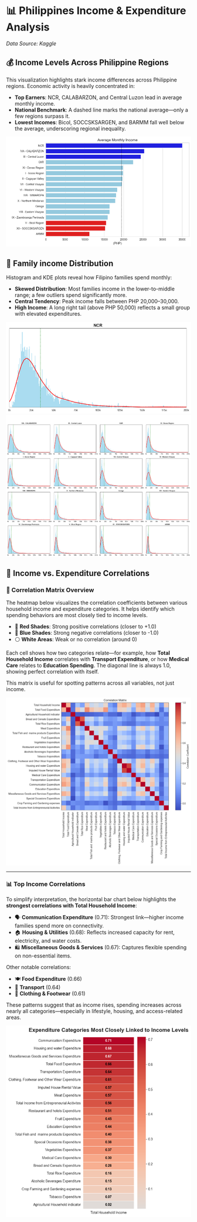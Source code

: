 # 📊 Philippines Income & Expenditure Analysis  
*Data Source: Kaggle*

## 💰 Income Levels Across Philippine Regions 
This visualization highlights stark income differences across Philippine regions. Economic activity is heavily concentrated in:

- **Top Earners**: NCR, CALABARZON, and Central Luzon lead in average monthly income.  
- **National Benchmark**: A dashed line marks the national average—only a few regions surpass it.  
- **Lowest Incomes**: Bicol, SOCCSKSARGEN, and BARMM fall well below the average, underscoring regional inequality.

![Average Monthly Income](PNG/1.png)

## 🛒 Family income Distribution  
Histogram and KDE plots reveal how Filipino families spend monthly:

- **Skewed Distribution**: Most families income in the lower-to-middle range; a few outliers spend significantly more.  
- **Central Tendency**: Peak income falls between PHP 20,000–30,000.  
- **High Income**: A long right tail (above PHP 50,000) reflects a small group with elevated expenditures.

![Expenditure Histogram](PNG/2.png)  
![Expenditure KDE](PNG/3.png)


## 🔗 Income vs. Expenditure Correlations  

### 🧮 Correlation Matrix Overview  
The heatmap below visualizes the correlation coefficients between various household income and expenditure categories. It helps identify which spending behaviors are most closely tied to income levels.

- 🔴 **Red Shades**: Strong positive correlations (closer to +1.0)  
- 🔵 **Blue Shades**: Strong negative correlations (closer to -1.0)  
- ⚪ **White Areas**: Weak or no correlation (around 0)

Each cell shows how two categories relate—for example, how **Total Household Income** correlates with **Transport Expenditure**, or how **Medical Care** relates to **Education Spending**. The diagonal line is always 1.0, showing perfect correlation with itself.

This matrix is useful for spotting patterns across all variables, not just income.

![Correlation Matrix](PNG/4.png)

---

### 📊 Top Income Correlations  
To simplify interpretation, the horizontal bar chart below highlights the **strongest correlations with Total Household Income**:

- 🗣️ **Communication Expenditure** (0.71): Strongest link—higher income families spend more on connectivity.  
- 🏠 **Housing & Utilities** (0.68): Reflects increased capacity for rent, electricity, and water costs.  
- 🛍️ **Miscellaneous Goods & Services** (0.67): Captures flexible spending on non-essential items.

Other notable correlations:
- 🍽️ **Food Expenditure** (0.66)  
- 🚗 **Transport** (0.64)  
- 👗 **Clothing & Footwear** (0.61)

These patterns suggest that as income rises, spending increases across nearly all categories—especially in lifestyle, housing, and access-related areas.

![Top Income Correlations](PNG/5.png)



